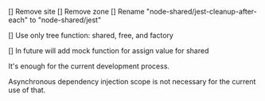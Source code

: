 [] Remove site
[] Remove zone
[] Rename "node-shared/jest-cleanup-after-each" to "node-shared/jest"


[] Use only tree function: shared, free, and factory

[] In future will add mock function for assign value for shared

It's enough for the current development process.

Asynchronous dependency injection scope is not necessary for the current use of that.
